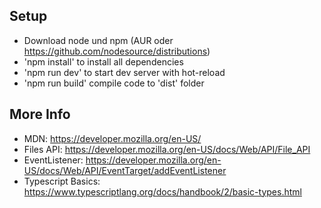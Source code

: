## Setup
- Download node und npm (AUR oder https://github.com/nodesource/distributions)
- 'npm install' to install all dependencies
- 'npm run dev' to start dev server with hot-reload
- 'npm run build' compile code to 'dist' folder

## More Info
- MDN: https://developer.mozilla.org/en-US/
- Files API: https://developer.mozilla.org/en-US/docs/Web/API/File_API
- EventListener: https://developer.mozilla.org/en-US/docs/Web/API/EventTarget/addEventListener
- Typescript Basics: https://www.typescriptlang.org/docs/handbook/2/basic-types.html